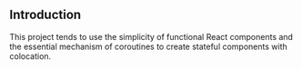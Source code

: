 ## Introduction

This project tends to use the simplicity of functional React components and the essential mechanism of coroutines to create stateful components with colocation.
